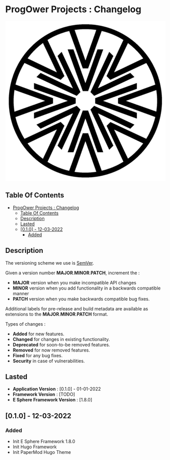# ProgOwer Projects : Changelog

![Icon](./icon.png)

## Table Of Contents

- [ProgOwer Projects : Changelog](#progower-projects--changelog)
  - [Table Of Contents](#table-of-contents)
  - [Description](#description)
  - [Lasted](#lasted)
  - [[0.1.0] - 12-03-2022](#010---12-03-2022)
    - [Added](#added)

## Description

The versioning scheme we use is [SemVer](http://semver.org/).

Given a version number **MAJOR**.**MINOR**.**PATCH**, increment the :

- **MAJOR** version when you make incompatible API changes
- **MINOR** version when you add functionality in a backwards compatible manner
- **PATCH** version when you make backwards compatible bug fixes.

Additional labels for pre-release and build metadata are available as extensions to the **MAJOR**.**MINOR**.**PATCH** format.

Types of changes :

- **Added** for new features.
- **Changed** for changes in existing functionality.
- **Deprecated** for soon-to-be removed features.
- **Removed** for now removed features.
- **Fixed** for any bug fixes.
- **Security** in case of vulnerabilities.

## Lasted

- **Application Version** : [0.1.0] - 01-01-2022
- **Framework Version** : [TODO]
- **E Sphere Framework Version** : [1.8.0]

## [0.1.0] - 12-03-2022

### Added

- Init E Sphere Framework 1.8.0
- Init Hugo Framework
- Init PaperMod Hugo Theme

